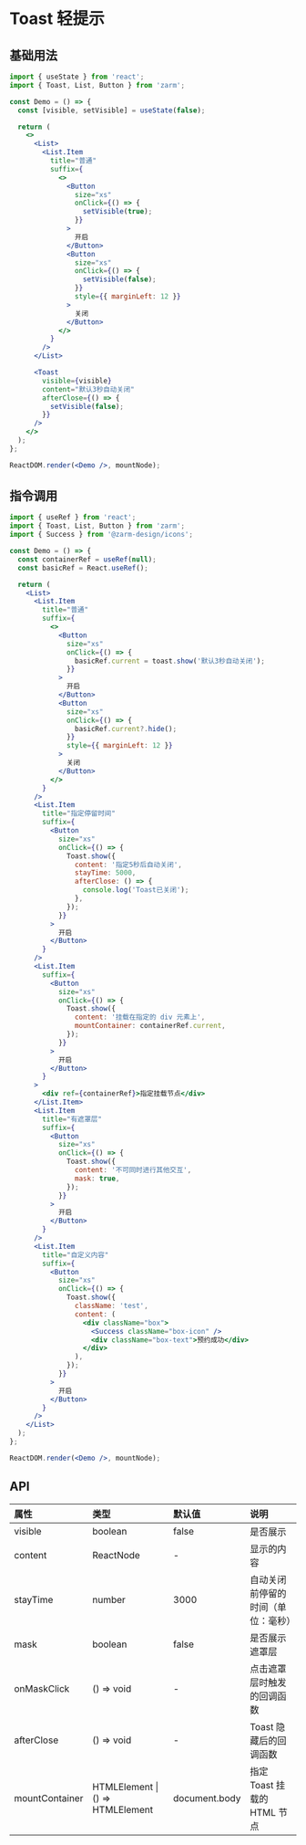 # Toast 轻提示

## 基础用法

```jsx
import { useState } from 'react';
import { Toast, List, Button } from 'zarm';

const Demo = () => {
  const [visible, setVisible] = useState(false);

  return (
    <>
      <List>
        <List.Item
          title="普通"
          suffix={
            <>
              <Button
                size="xs"
                onClick={() => {
                  setVisible(true);
                }}
              >
                开启
              </Button>
              <Button
                size="xs"
                onClick={() => {
                  setVisible(false);
                }}
                style={{ marginLeft: 12 }}
              >
                关闭
              </Button>
            </>
          }
        />
      </List>

      <Toast
        visible={visible}
        content="默认3秒自动关闭"
        afterClose={() => {
          setVisible(false);
        }}
      />
    </>
  );
};

ReactDOM.render(<Demo />, mountNode);
```

## 指令调用

```jsx
import { useRef } from 'react';
import { Toast, List, Button } from 'zarm';
import { Success } from '@zarm-design/icons';

const Demo = () => {
  const containerRef = useRef(null);
  const basicRef = React.useRef();

  return (
    <List>
      <List.Item
        title="普通"
        suffix={
          <>
            <Button
              size="xs"
              onClick={() => {
                basicRef.current = toast.show('默认3秒自动关闭');
              }}
            >
              开启
            </Button>
            <Button
              size="xs"
              onClick={() => {
                basicRef.current?.hide();
              }}
              style={{ marginLeft: 12 }}
            >
              关闭
            </Button>
          </>
        }
      />
      <List.Item
        title="指定停留时间"
        suffix={
          <Button
            size="xs"
            onClick={() => {
              Toast.show({
                content: '指定5秒后自动关闭',
                stayTime: 5000,
                afterClose: () => {
                  console.log('Toast已关闭');
                },
              });
            }}
          >
            开启
          </Button>
        }
      />
      <List.Item
        suffix={
          <Button
            size="xs"
            onClick={() => {
              Toast.show({
                content: '挂载在指定的 div 元素上',
                mountContainer: containerRef.current,
              });
            }}
          >
            开启
          </Button>
        }
      >
        <div ref={containerRef}>指定挂载节点</div>
      </List.Item>
      <List.Item
        title="有遮罩层"
        suffix={
          <Button
            size="xs"
            onClick={() => {
              Toast.show({
                content: '不可同时进行其他交互',
                mask: true,
              });
            }}
          >
            开启
          </Button>
        }
      />
      <List.Item
        title="自定义内容"
        suffix={
          <Button
            size="xs"
            onClick={() => {
              Toast.show({
                className: 'test',
                content: (
                  <div className="box">
                    <Success className="box-icon" />
                    <div className="box-text">预约成功</div>
                  </div>
                ),
              });
            }}
          >
            开启
          </Button>
        }
      />
    </List>
  );
};

ReactDOM.render(<Demo />, mountNode);
```

## API

| 属性           | 类型                                 | 默认值        | 说明                               |
| :------------- | :----------------------------------- | :------------ | :--------------------------------- |
| visible        | boolean                              | false         | 是否展示                           |
| content        | ReactNode                            | -             | 显示的内容                         |
| stayTime       | number                               | 3000          | 自动关闭前停留的时间（单位：毫秒） |
| mask           | boolean                              | false         | 是否展示遮罩层                     |
| onMaskClick    | () => void                           | -             | 点击遮罩层时触发的回调函数         |
| afterClose     | () => void                           | -             | Toast 隐藏后的回调函数             |
| mountContainer | HTMLElement &#124; () => HTMLElement | document.body | 指定 Toast 挂载的 HTML 节点        |
